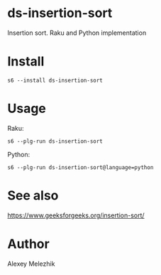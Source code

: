 # ds-insertion-sort

Insertion sort. Raku and Python implementation

# Install

    s6 --install ds-insertion-sort

# Usage

Raku:

    s6 --plg-run ds-insertion-sort

Python:

    s6 --plg-run ds-insertion-sort@language=python

# See also

https://www.geeksforgeeks.org/insertion-sort/


# Author

Alexey Melezhik

